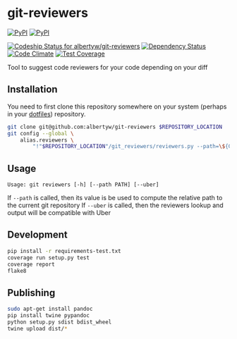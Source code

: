# git-reviewers


[![PyPI](https://img.shields.io/pypi/v/git-reviewers.svg)](https://github.com/albertyw/git-reviewers)
[![PyPI](https://img.shields.io/pypi/pyversions/git-reviewers.svg)]()

[ ![Codeship Status for albertyw/git-reviewers](https://app.codeship.com/projects/17913cd0-3524-0135-2853-7e1f21584d06/status?branch=master)](https://app.codeship.com/projects/227040)
[![Dependency Status](https://gemnasium.com/badges/github.com/albertyw/git-reviewers.svg)](https://gemnasium.com/github.com/albertyw/git-reviewers)
[![Code Climate](https://codeclimate.com/github/albertyw/git-reviewers/badges/gpa.svg)](https://codeclimate.com/github/albertyw/git-reviewers)
[![Test Coverage](https://codeclimate.com/github/albertyw/git-reviewers/badges/coverage.svg)](https://codeclimate.com/github/albertyw/git-reviewers/coverage)

Tool to suggest code reviewers for your code depending on your diff

Installation
------------

You need to first clone this repository somewhere on your system (perhaps in
your [dotfiles](https://github.com/albertyw/dotfiles)) repository.

```bash
git clone git@github.com:albertyw/git-reviewers $REPOSITORY_LOCATION
git config --global \
    alias.reviewers \
        "!"$REPOSITORY_LOCATION"/git_reviewers/reviewers.py --path=\${GIT_PREFIX:-./}"
```

Usage
-----

```
Usage: git reviewers [-h] [--path PATH] [--uber]
```

If `--path` is called, then its value is be used to compute the relative path to the current git repository
If `--uber` is called, then the reviewers lookup and output will be compatible with Uber


Development
-----------

```bash
pip install -r requirements-test.txt
coverage run setup.py test
coverage report
flake8
```

Publishing
----------

```bash
sudo apt-get install pandoc
pip install twine pypandoc
python setup.py sdist bdist_wheel
twine upload dist/*
```

